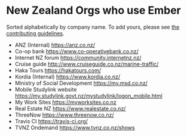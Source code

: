 New Zealand Orgs who use Ember
====================================

Sorted alphabetically by company name. To add yours, please see [the contributing guidelines](CONTRIBUTING.md).

- ANZ (Internal) https://anz.co.nz/
- Co-op bank https://www.co-operativebank.co.nz/
- Internet NZ forum https://community.internetnz.nz/
- Cruise guide http://www.cruiseguide.co.nz/marine-traffic/
- Haka Tours https://hakatours.com/
- Kordia (Internal) https://www.kordia.co.nz/
- Ministry of Social Development https://my.msd.co.nz/
- Mobile Studylink website https://my.studylink.govt.nz/mystudylink/logon_mobile.html
- My Work Sites https://myworksites.co.nz
- Real Estate NZ https://www.realestate.co.nz/
- ThreeNow https://www.threenow.co.nz/
- Travis CI https://travis-ci.org/
- TVNZ Ondemand https://www.tvnz.co.nz/shows
